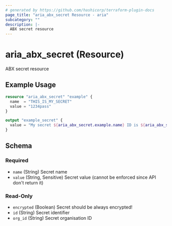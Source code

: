 ```yaml
---
# generated by https://github.com/hashicorp/terraform-plugin-docs
page_title: "aria_abx_secret Resource - aria"
subcategory: ""
description: |-
  ABX secret resource
---
```


# aria_abx_secret (Resource)

ABX secret resource

## Example Usage

```terraform
resource "aria_abx_secret" "example" {
  name  = "THIS_IS_MY_SECRET"
  value = "1234pass"
}

output "example_secret" {
  value = "My secret ${aria_abx_secret.example.name} ID is ${aria_abx_secret.example.id}"
}
```

<!-- schema generated by tfplugindocs -->
## Schema

### Required

- `name` (String) Secret name
- `value` (String, Sensitive) Secret value (cannot be enforced since API don't return it)

### Read-Only

- `encrypted` (Boolean) Secret should be always encrypted!
- `id` (String) Secret identifier
- `org_id` (String) Secret organisation ID
